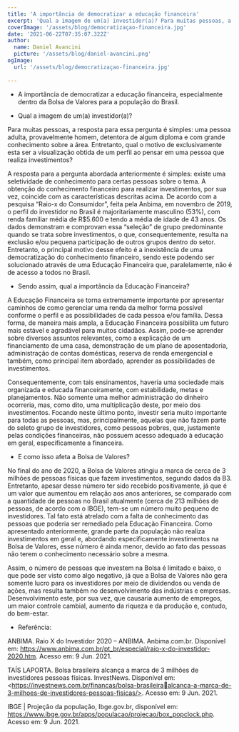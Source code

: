 ```yaml
---
title: 'A importância de democratizar a educação financeira'
excerpt: 'Qual a imagem de um(a) investidor(a)? Para muitas pessoas, a resposta para essa pergunta é simples: uma pessoa adulta, provavelmente homem, detentora de algum diploma e com grande conhecimento sobre a área. Entretanto, qual o motivo de exclusivamente esta ser a visualização obtida de um perfil ao pensar em uma pessoa que realiza investimentos?' 
coverImage: '/assets/blog/democratizaçao-financeira.jpg'
date: '2021-06-22T07:35:07.322Z'
author:
  name: Daniel Avancini 
  picture: '/assets/blog/daniel-avancini.png'
ogImage:
  url: '/assets/blog/democratizaçao-financeira.jpg'
  
---
```

* A importância de democratizar a educação financeira, especialmente dentro da Bolsa de Valores para a população do Brasil.

* Qual a imagem de um(a) investidor(a)?

Para muitas pessoas, a resposta para essa pergunta é simples: uma pessoa adulta, provavelmente homem, detentora de algum diploma e com grande conhecimento sobre a área. Entretanto, qual o motivo de exclusivamente esta ser a visualização obtida de um perfil ao pensar em uma pessoa que realiza investimentos?

A resposta para a pergunta abordada anteriormente é simples: existe uma seletividade de conhecimento para certas pessoas sobre o tema. A obtenção do conhecimento financeiro para realizar investimentos, por sua vez, coincide com as características descritas acima. De acordo com a pesquisa “Raio-x do Consumidor”, feita pela Anbima, em novembro de 2019, o perfil do investidor no Brasil é majoritariamente masculino (53%), com renda familiar média de R$5.600 e tendo a média de idade de 43 anos. Os dados demonstram e comprovam essa “seleção” de grupo predominante quando se trata sobre investimentos, o que, consequentemente, resulta na exclusão e/ou pequena participação de outros grupos dentro do setor. Entretanto, o principal motivo desse efeito é a inexistência de uma democratização do conhecimento financeiro, sendo este podendo ser solucionado através de uma Educação Financeira que, paralelamente, não é de acesso a todos no Brasil.

* Sendo assim, qual a importância da Educação Financeira?

A Educação Financeira se torna extremamente importante por apresentar caminhos de como gerenciar uma renda da melhor forma possível conforme o perfil e as possibilidades de cada pessoa e/ou família. Dessa forma, de maneira mais ampla, a Educação Financeira possibilita um futuro mais estável e agradável para muitos cidadãos. Assim, pode-se aprender sobre diversos assuntos relevantes, como a explicação de um financiamento de uma casa, demonstração de um plano de aposentadoria, administração de contas domésticas, reserva de renda emergencial e também, como principal item abordado, aprender as possibilidades de investimentos.

Consequentemente, com tais ensinamentos, haveria uma sociedade mais organizada e educada financeiramente, com estabilidade, metas e planejamentos. Não somente uma melhor administração do dinheiro ocorreria, mas, como dito, uma multiplicação deste, por meio dos investimentos. Focando neste último ponto, investir seria muito importante para todas as pessoas, mas, principalmente, aquelas que não fazem parte do seleto grupo de investidores, como pessoas pobres, que, justamente pelas condições financeiras, não possuem acesso adequado à educação em geral, especificamente a financeira.

* E como isso afeta a Bolsa de Valores?

No final do ano de 2020, a Bolsa de Valores atingiu a marca de cerca de 3 milhões de pessoas físicas que fazem investimentos, segundo dados da B3. Entretanto, apesar desse número ter sido recebido positivamente, já que é um valor que aumentou em relação aos anos anteriores, se comparado com a quantidade de pessoas no Brasil atualmente (cerca de 213 milhões de pessoas, de acordo com o IBGE), tem-se um número muito pequeno de investidores. Tal fato está atrelado com a falta de conhecimento das pessoas que poderia ser remediado pela Educação Financeira. Como apresentado anteriormente, grande parte da população não realiza investimentos em geral e, abordando especificamente investimentos na Bolsa de Valores, esse número é ainda menor, devido ao fato das pessoas não terem o conhecimento necessário sobre a mesma.

Assim, o número de pessoas que investem na Bolsa é limitado e baixo, o que pode ser visto como algo negativo, já que a Bolsa de Valores não gera somente lucro para os investidores por meio de dividendos ou venda de ações, mas resulta também no desenvolvimento das indústrias e empresas. Desenvolvimento este, por sua vez, que causaria aumento de empregos, um maior controle cambial, aumento da riqueza e da produção e, contudo, do bem-estar.

* Referência:

ANBIMA. Raio X do Investidor 2020 – ANBIMA. Anbima.com.br. Disponível em: <https://www.anbima.com.br/pt_br/especial/raio-x-do-investidor-2020.htm>. Acesso em: 9 Jun. 2021.

TAÍS LAPORTA. Bolsa brasileira alcança a marca de 3 milhões de investidores pessoas físicas. InvestNews. Disponível em: <https://investnews.com.br/financas/bolsa-brasileiraalcanca-a-marca-de-3-milhoes-de-investidores-pessoas-fisicas/>. Acesso em: 9 Jun. 2021.

IBGE | Projeção da população, Ibge.gov.br, disponível em: <https://www.ibge.gov.br/apps/populacao/projecao/box_popclock.php>. Acesso em: 9 Jun. 2021.
